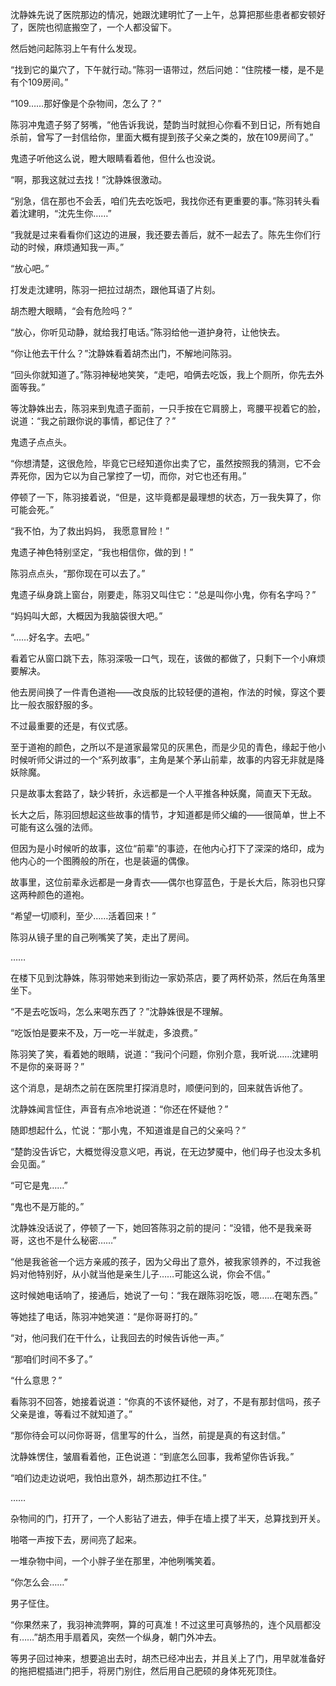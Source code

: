 沈静姝先说了医院那边的情况，她跟沈建明忙了一上午，总算把那些患者都安顿好了，医院也彻底搬空了，一个人都没留下。

然后她问起陈羽上午有什么发现。

“找到它的巢穴了，下午就行动。”陈羽一语带过，然后问她：“住院楼一楼，是不是有个109房间。”

“109……那好像是个杂物间，怎么了？”

陈羽冲鬼遗子努了努嘴，“他告诉我说，楚韵当时就担心你看不到日记，所有她自杀前，曾写了一封信给你，里面大概有提到孩子父亲之类的，放在109房间了。”

鬼遗子听他这么说，瞪大眼睛看着他，但什么也没说。

“啊，那我这就过去找！”沈静姝很激动。

“别急，信在那也不会丢，咱们先去吃饭吧，我找你还有更重要的事。”陈羽转头看着沈建明，“沈先生你……”

“我就是过来看看你们这边的进展，我还要去善后，就不一起去了。陈先生你们行动的时候，麻烦通知我一声。”

“放心吧。”

打发走沈建明，陈羽一把拉过胡杰，跟他耳语了片刻。

胡杰瞪大眼睛，“会有危险吗？”

“放心，你听见动静，就给我打电话。”陈羽给他一道护身符，让他快去。

“你让他去干什么？”沈静姝看着胡杰出门，不解地问陈羽。

“回头你就知道了。”陈羽神秘地笑笑，“走吧，咱俩去吃饭，我上个厕所，你先去外面等我。”

等沈静姝出去，陈羽来到鬼遗子面前，一只手按在它肩膀上，弯腰平视着它的脸，说道：“我之前跟你说的事情，都记住了？”

鬼遗子点点头。

“你想清楚，这很危险，毕竟它已经知道你出卖了它，虽然按照我的猜测，它不会弄死你，因为它以为自己掌控了一切，而你，对它也还有用。”

停顿了一下，陈羽接着说，“但是，这毕竟都是最理想的状态，万一我失算了，你可能会死。”

“我不怕，为了救出妈妈， 我愿意冒险！”

鬼遗子神色特别坚定，“我也相信你，做的到！”

陈羽点点头，“那你现在可以去了。”

鬼遗子纵身跳上窗台，刚要走，陈羽又叫住它：“总是叫你小鬼，你有名字吗？”

“妈妈叫大郎，大概因为我脑袋很大吧。”

“……好名字。去吧。”

看着它从窗口跳下去，陈羽深吸一口气，现在，该做的都做了，只剩下一个小麻烦要解决。

他去房间换了一件青色道袍——改良版的比较轻便的道袍，作法的时候，穿这个要比一般衣服舒服的多。

不过最重要的还是，有仪式感。

至于道袍的颜色，之所以不是道家最常见的灰黑色，而是少见的青色，缘起于他小时候听师父讲过的一个“系列故事”，主角是某个茅山前辈，故事的内容无非就是降妖除魔。

只是故事太套路了，缺少转折，永远都是一个人平推各种妖魔，简直天下无敌。

长大之后，陈羽回想起这些故事的情节，才知道都是师父编的——很简单，世上不可能有这么强的法师。

但因为是小时候听的故事，这位“前辈”的事迹，在他内心打下了深深的烙印，成为他内心的一个图腾般的所在，也是装逼的偶像。

故事里，这位前辈永远都是一身青衣——偶尔也穿蓝色，于是长大后，陈羽也只穿这两种颜色的道袍。

“希望一切顺利，至少……活着回来！”

陈羽从镜子里的自己咧嘴笑了笑，走出了房间。

……

在楼下见到沈静姝，陈羽带她来到街边一家奶茶店，要了两杯奶茶，然后在角落里坐下。

“不是去吃饭吗，怎么来喝东西了？”沈静姝很是不理解。

“吃饭怕是要来不及，万一吃一半就走，多浪费。”

陈羽笑了笑，看着她的眼睛，说道：“我问个问题，你别介意，我听说……沈建明不是你的亲哥哥？”

这个消息，是胡杰之前在医院里打探消息时，顺便问到的，回来就告诉他了。

沈静姝闻言怔住，声音有点冷地说道：“你还在怀疑他？”

随即想起什么，忙说：“那小鬼，不知道谁是自己的父亲吗？”

“楚韵没告诉它，大概觉得没意义吧，再说，在无边梦魇中，他们母子也没太多机会见面。”

“可它是鬼……”

“鬼也不是万能的。”

沈静姝没话说了，停顿了一下，她回答陈羽之前的提问：“没错，他不是我亲哥哥，这也不是什么秘密……”

“他是我爸爸一个远方亲戚的孩子，因为父母出了意外，被我家领养的，不过我爸妈对他特别好，从小就当他是亲生儿子……可能这么说，你会不信。”

这时候她电话响了，接通后，她说了一句：“我在跟陈羽吃饭，嗯……在喝东西。”

等她挂了电话，陈羽冲她笑道：“是你哥哥打的。”

“对，他问我们在干什么，让我回去的时候告诉他一声。”

“那咱们时间不多了。”

“什么意思？”

看陈羽不回答，她接着说道：“你真的不该怀疑他，对了，不是有那封信吗，孩子父亲是谁，等看过不就知道了。”

“那你待会可以问你哥哥，信里写的什么，当然，前提是真的有这封信。”

沈静姝愣住，皱眉看着他，正色说道：“到底怎么回事，我希望你告诉我。”

“咱们边走边说吧，我怕出意外，胡杰那边扛不住。”

……

杂物间的门，打开了，一个人影钻了进去，伸手在墙上摸了半天，总算找到开关。

啪嗒一声按下去，房间亮了起来。

一堆杂物中间，一个小胖子坐在那里，冲他咧嘴笑着。

“你怎么会……”

男子怔住。

“你果然来了，我羽神流弊啊，算的可真准！不过这里可真够热的，连个风扇都没有……”胡杰用手扇着风，突然一个纵身，朝门外冲去。

等男子回过神来，想要追出去时，胡杰已经冲出去，并且关上了门，用早就准备好的拖把棍插进门把手，将房门别住，然后用自己肥硕的身体死死顶住。
